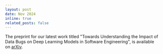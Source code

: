 ```yaml
---
layout: post
date: Nov 2024
inline: true
related_posts: false
---
```


The preprint for our latest work titled "Towards Understanding the Impact of Data Bugs on Deep Learning Models in Software Engineering", is available on [arXiv](https://arxiv.org/abs/2411.12137).